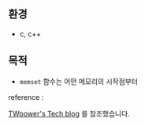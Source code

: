 ## 환경

* c, c++



## 목적

* ```memset``` 함수는 어떤 메모리의 시작점부터 

reference : 

[TWpower's Tech blog](twpower.github.io/79-usage-of-memset-function) 를 참조했습니다. 